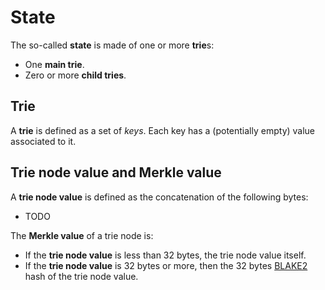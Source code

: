 # State

The so-called **state** is made of one or more **trie**s:

- One **main trie**.
- Zero or more **child tries**.

## Trie

A **trie** is defined as a set of *keys*.
Each key has a (potentially empty) value associated to it.

## Trie node value and Merkle value

A **trie node value** is defined as the concatenation of the following bytes:

- TODO

The **Merkle value** of a trie node is:

- If the **trie node value** is less than 32 bytes, the trie node value itself.
- If the **trie node value** is 32 bytes or more, then the 32 bytes [BLAKE2](https://datatracker.ietf.org/doc/html/rfc7693) hash of the trie node value.
